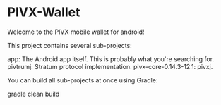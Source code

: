 # PIVX-Wallet
Welcome to the PIVX mobile wallet for android!


This project contains several sub-projects:

app: The Android app itself. This is probably what you're searching for.
pivtrumj: Stratum protocol implementation.
pivx-core-0.14.3-12.1: pivxj.

You can build all sub-projects at once using Gradle:

gradle clean build